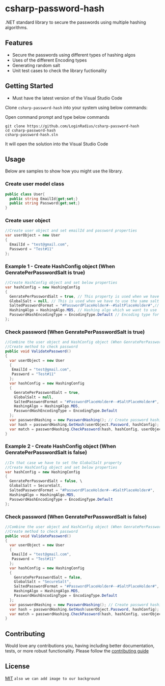 # csharp-password-hash
.NET standard library to secure the passwords using multiple hashing algorithms.

## Features
* Secure the passwords using different types of hashing algos
* Uses of the different Encoding types
* Generating random salt
* Unit test cases to check the library fuctionality

## Getting Started
* Must have the latest version of the Visual Studio Code

Clone `csharp-password-hash` into your system using below commands:

Open command prompt and type below commands
```
git clone https://github.com/LoginRadius/csharp-password-hash
cd csharp-password-hash
csharp-password-hash.sln
```
It will open the solution into the Visual Studio Code
## Usage
Below are samples to show how you might use the library.

### Create user model class
```C#
public class User{
  public string EmailId{get;set;}
  public string Password{get;set;}
}
```
### Create user object
```C#
//Create user object and set emailId and password properties
var userObject = new User
{
  EmailId = "test@gmail.com",
  Password = "Test#11"
};
```
### Example 1 - Create HashConfig object (When GenratePerPasswordSalt is true)
```C#
//Create HashConfig object and set below properties
var hashConfig = new HashingConfig
{
  GenratePerPasswordSalt = true, // This property is used when we have generate different password salt
  GlobalSalt = null, // This is used when we have to use the same salt for every password
  SaltedPasswordFormat = "#PasswordPlaceHolder#--#SaltPlaceHolder#",// Format which will be used in salted password 
  HashingAlgo = HashingAlgo.MD5, // Hashing algo which we want to use
  PasswordHashEncodingType = EncodingType.Default // Encoding type for password hashing
};
```
### Check password (When GenratePerPasswordSalt is true)
```C#
//Combine the user object and HashConfig object (When GenratePerPasswordSalt is true)
//Create method to check password
public void ValidatePassword()
{
  var userObject = new User
  {
   EmailId = "test@gmail.com",
   Password = "Test#11"
  };
  var hashConfig = new HashingConfig
  {
    GenratePerPasswordSalt = true,
    GlobalSalt = null,
    SaltedPasswordFormat = "#PasswordPlaceHolder#--#SaltPlaceHolder#",
    HashingAlgo = HashingAlgo.MD5,
    PasswordHashEncodingType = EncodingType.Default
  };
  var passwordHashing = new PasswordHashing(); // Create password hashing object
  var hash = passwordHashing.GetHash(userObject.Password, hashConfig); // GetHash for the password
  var match = passwordHashing.CheckPassword(hash, hashConfig, userObject.Password); //Check password
}
```

### Example 2 - Create HashConfig object (When GenratePerPasswordSalt is false)
```C#
//In that case we have to set the GlobalSalt property
//Create HashConfig object and set below properties
var hashConfig = new HashingConfig
{
  GenratePerPasswordSalt = false, \
  GlobalSalt = SecureSalt, 
  SaltedPasswordFormat = "#PasswordPlaceHolder#--#SaltPlaceHolder#",
  HashingAlgo = HashingAlgo.MD5, 
  PasswordHashEncodingType = EncodingType.Default 
};
```
### Check password (When GenratePerPasswordSalt is false)
```C#
//Combine the user object and HashConfig object (When GenratePerPasswordSalt is false)
//Create method to check password
public void ValidatePassword()
{
  var userObject = new User
  {
   EmailId = "test@gmail.com",
   Password = "Test#11"
  };
  var hashConfig = new HashingConfig
  {
    GenratePerPasswordSalt = false,
    GlobalSalt = "SecureSalt",
    SaltedPasswordFormat = "#PasswordPlaceHolder#--#SaltPlaceHolder#",
    HashingAlgo = HashingAlgo.MD5,
    PasswordHashEncodingType = EncodingType.Default
  };
  var passwordHashing = new PasswordHashing(); // Create password hashing object
  var hash = passwordHashing.GetHash(userObject.Password, hashConfig); // GetHash for the password
  var match = passwordHashing.CheckPassword(hash, hashConfig, userObject.Password); //Check password
}
```

## Contributing
Would love any contributions you, having including better documentation, tests, or more robust functionality. Please follow the [contributing guide](CONTRIBUTING.md)

## License
[MIT](LICENSE)
```also we can add image to our background```
